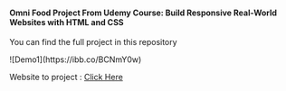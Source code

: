 <h4>Omni Food Project From Udemy Course: Build Responsive Real-World Websites with HTML and CSS</h4>
<p>You can find the full project in this repository</p>
![Demo1](https://ibb.co/BCNmY0w)
<p>Website to project : <a href="https://udemy-omni-food.netlify.app/">Click Here</a></p>
